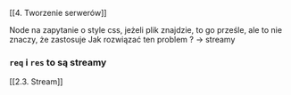 [[4. Tworzenie serwerów]]

Node na zapytanie o style css, jeżeli plik znajdzie, to go prześle, ale to nie znaczy, że zastosuje
Jak rozwiązać ten problem ? -> streamy 
### `req` i `res` to są streamy
[[2.3. Stream]]














